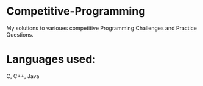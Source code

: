 # Competitive-Programming
My solutions to varioues competitive Programming Challenges and Practice Questions.
# Languages used:
C, C++, Java
